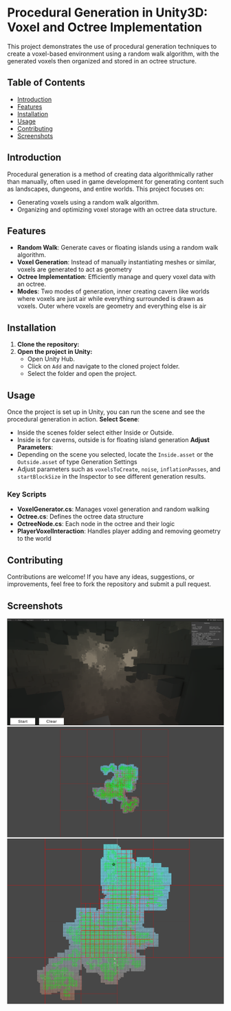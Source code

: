# Procedural Generation in Unity3D: Voxel and Octree Implementation

This project demonstrates the use of procedural generation techniques to create a voxel-based environment using a random walk algorithm, with the generated voxels then organized and stored in an octree structure.

## Table of Contents
- [Introduction](#introduction)
- [Features](#features)
- [Installation](#installation)
- [Usage](#usage)
- [Contributing](#contributing)
- [Screenshots](#screenshots)

## Introduction
Procedural generation is a method of creating data algorithmically rather than manually, often used in game development for generating content such as landscapes, dungeons, and entire worlds. This project focuses on:
- Generating voxels using a random walk algorithm.
- Organizing and optimizing voxel storage with an octree data structure.

## Features
- **Random Walk**: Generate caves or floating islands using a random walk algorithm.
- **Voxel Generation**: Instead of manually instantiating meshes or similar, voxels are generated to act as geometry
- **Octree Implementation**: Efficiently manage and query voxel data with an octree.
- **Modes**: Two modes of generation, inner creating cavern like worlds where voxels are just air while everything surrounded is drawn as voxels. Outer where voxels are geometry and everything else is air

## Installation
1. **Clone the repository:**
2. **Open the project in Unity:**
   - Open Unity Hub.
   - Click on `Add` and navigate to the cloned project folder.
   - Select the folder and open the project.

## Usage
Once the project is set up in Unity, you can run the scene and see the procedural generation in action.
**Select Scene**:
   - Inside the scenes folder select either Inside or Outside.
   - Inside is for caverns, outside is for floating island generation
**Adjust Parameters**:
   - Depending on the scene you selected, locate the `Inside.asset` or the `Outside.asset` of type Generation Settings
   - Adjust parameters such as `voxelsToCreate`, `noise`, `inflationPasses`, and `startBlockSize` in the Inspector to see different generation results.

### Key Scripts
- **VoxelGenerator.cs**: Manages voxel generation and random walking
- **Octree.cs**: Defines the octree data structure
- **OctreeNode.cs**: Each node in the octree and their logic
- **PlayerVoxelInteraction**: Handles player adding and removing geometry to the world

## Contributing
Contributions are welcome! If you have any ideas, suggestions, or improvements, feel free to fork the repository and submit a pull request.

## Screenshots

![alt text](https://github.com/ForlornU/Images/blob/main/VoxelCaverns01.png)
![alt text](https://github.com/ForlornU/Images/blob/main/OctreeDivide01.png)
![alt text](https://github.com/ForlornU/Images/blob/main/OctreeDivide02.png)
